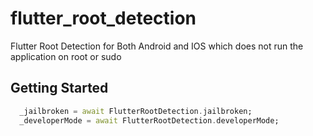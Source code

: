 # flutter_root_detection

Flutter Root Detection for Both Android and IOS which does not run the application on root or sudo

## Getting Started

```dart
  _jailbroken = await FlutterRootDetection.jailbroken;
  _developerMode = await FlutterRootDetection.developerMode;
```

